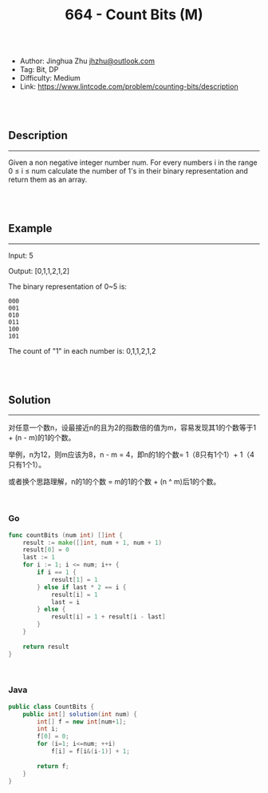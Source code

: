 # <center>664 - Count Bits (M)</center> 



<br></br>

* Author: Jinghua Zhu <jhzhu@outlook.com>
* Tag: Bit, DP
* Difficulty: Medium
* Link: https://www.lintcode.com/problem/counting-bits/description

<br></br>



## Description
----
Given a non negative integer number num. For every numbers i in the range 0 ≤ i ≤ num calculate the number of 1's in their binary representation and return them as an array.

<br></br>



## Example
----
Input: 5

Output: [0,1,1,2,1,2]

The binary representation of 0~5 is:
```
000
001
010
011
100
101
```

The count of "1" in each number is: 0,1,1,2,1,2

<br></br>



## Solution
----
对任意一个数n，设最接近n的且为2的指数倍的值为m，容易发现其1的个数等于1 + (n - m)的1的个数。

举例，n为12，则m应该为8，n - m = 4，即n的1的个数= 1（8只有1个1）+ 1（4只有1个1）。

或者换个思路理解，n的1的个数 = m的1的个数 + (n ^ m)后1的个数。

<br>


### Go
```go
func countBits (num int) []int {
    result := make([]int, num + 1, num + 1)
    result[0] = 0
    last := 1
    for i := 1; i <= num; i++ {
        if i == 1 {
            result[1] = 1
        } else if last * 2 == i {
            result[i] = 1
            last = i
        } else {
            result[i] = 1 + result[i - last]
        }
    }
    
    return result
}
```

<br>


### Java
```java
public class CountBits {
	public int[] solution(int num) {
        int[] f = new int[num+1];
        int i;
        f[0] = 0;
        for (i=1; i<=num; ++i)
            f[i] = f[i&(i-1)] + 1;
        
        return f;
    }
}
```